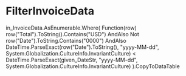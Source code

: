 # FilterInvoiceData

in_InvoiceData.AsEnumerable.Where(
Function(row) row("Total").ToString().Contains("USD")
AndAlso Not row("Date").ToString.Contains("0000")
AndAlso DateTime.ParseExact(row("Date").ToString(), "yyyy-MM-dd", System.Globalization.CultureInfo.InvariantCulture) < DateTime.ParseExact(given_DateStr, "yyyy-MM-dd", System.Globalization.CultureInfo.InvariantCulture)
).CopyToDataTable
